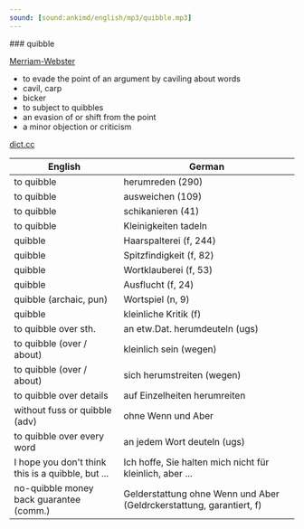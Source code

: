 ```yaml
---
sound: [sound:ankimd/english/mp3/quibble.mp3]
---
```


\### quibble

[Merriam-Webster](https://www.merriam-webster.com/dictionary/quibble)

- to evade the point of an argument by caviling about words
- cavil, carp
- bicker
- to subject to quibbles
- an evasion of or shift from the point
- a minor objection or criticism

[dict.cc](https://www.dict.cc/quibble)

| English        | German       |
| -------------- | ------------ |
| to quibble | herumreden (290) |
| to quibble | ausweichen (109) |
| to quibble | schikanieren (41) |
| to quibble | Kleinigkeiten tadeln |
| quibble | Haarspalterei (f, 244) |
| quibble | Spitzfindigkeit (f, 82) |
| quibble | Wortklauberei (f, 53) |
| quibble | Ausflucht (f, 24) |
| quibble (archaic, pun) | Wortspiel (n, 9) |
| quibble | kleinliche Kritik (f) |
| to quibble over sth. | an etw.Dat. herumdeuteln (ugs) |
| to quibble (over / about) | kleinlich sein (wegen) |
| to quibble (over / about) | sich herumstreiten (wegen) |
| to quibble over details | auf Einzelheiten herumreiten |
| without fuss or quibble (adv) | ohne Wenn und Aber |
| to quibble over every word | an jedem Wort deuteln (ugs) |
| I hope you don't think this is a quibble, but ... | Ich hoffe, Sie halten mich nicht für kleinlich, aber ... |
| no-quibble money back guarantee (comm.) | Gelderstattung ohne Wenn und Aber (Geldrckerstattung, garantiert, f) |
